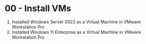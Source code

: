 # 00 - Install VMs


1. Installed Windows Server 2022 as a Virtual Machine in VMware Workstation Pro
2. Installed Windows 11 Enterprise as a Virtual Machine in VMware Workstation Pro